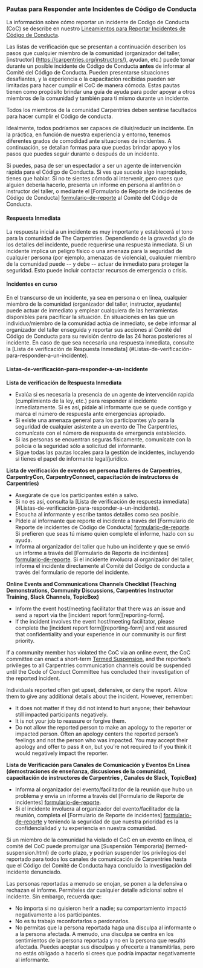 ### Pautas para Responder ante Incidentes de Código de Conducta

La información sobre cómo reportar un incidente de Codigo de Conducta (CoC) se describe en nuestro [Lineamientos para Reportar Incidentes de Código de Conducta](reportar-incidentes.html).

Las listas de verificación que se presentan a continuación describen los pasos que cualquier miembro de la comunidad (organizador del taller, [instructor] (https://carpentries.org/instructors/), ayudan, etc.) puede tomar durante un posible incidente de Código de Conducta __antes__ de informar al Comité del Código de Conducta. Pueden presentarse situaciones desafiantes, y la experiencia o la capacitación recibidas pueden ser limitadas para hacer cumplir el CoC de manera cómoda. Estas pautas tienen como propósito brindar una guía de ayuda para poder apoyar a otros miembros de la comunidad y también para ti mismo durante un incidente.

Todos los miembros de la comunidad Carpentries deben sentirse facultados para hacer cumplir el Código de conducta.

Idealmente, todos podríamos ser capaces de diluir/reducir un incidente. En la práctica, en función de nuestra experiencia y entorno, tenemos diferentes grados de comodidad ante situaciones de incidentes. A continuación, se detallan formas para que puedas brindar apoyo y los pasos que puedes seguir durante o después de un incidente.

Si puedes, pasa de ser un espectador a ser un agente de intervención rápida para el Código de Conducta. Si ves que sucede algo inapropiado, tienes que hablar. Si no te sientes cómodo al intervenir, pero crees que alguien debería hacerlo, presenta un informe en persona al anfitrión o instructor del taller, o mediante el [Formulario de Reporte de incidentes de Código de Conducta] [formulario-de-reporte] al Comité del Código de Conducta.

#### Respuesta Inmediata 

La respuesta inicial a un incidente es muy importante y establecerá el tono para la comunidad de The Carpentries. Dependiendo de la gravedad y/o de los detalles del incidente, puede requerirse una respuesta inmediata. Si un incidente implica un peligro físico o una amenaza para la seguridad de cualquier persona (por ejemplo, amenazas de violencia), cualquier miembro de la comunidad puede -- y debe -- actuar de inmediato para proteger la seguridad. Esto puede incluir contactar recursos de emergencia o crisis.

#### Incidentes en curso

En el transcurso de un incidente, ya sea en persona o en línea, cualquier miembro de la comunidad (organizador del taller, instructor, ayudante) puede actuar de inmediato y emplear cualquiera de las herramientas disponibles para pacificar la situación. En situaciones en las que un individuo/miembro de la comunidad actúa de inmediato, se debe informar al organizador del taller enseguida y reportar sus acciones al Comité del Código de Conducta para su revisión dentro de las 24 horas posteriores al incidente. En caso de que sea necesaria una respuesta inmediata, consulte la [Lista de verificación de Respuesta Inmediata] (#Listas-de-verificación-para-responder-a-un-incidente).

#### Listas-de-verificación-para-responder-a-un-incidente

**Lista de verificación de Respuesta Inmediata**
* Evalúa si es necesaria la presencia de un agente de intervención rapida (cumplimiento de la ley, etc.) para responder al incidente inmediatamente.  Si es así, pídale al informante que se quede contigo y marca el número de respuesta ante emergencias apropiado.
* Si existe una amenaza general para los participantes y/o para la seguridad de cualquier asistente a un evento de The Carpentries, comunícate con el número de respuesta de emergencia establecido.
* Si las personas se encuentran seguras físicamente, comunícate con la policía o la seguridad sólo a solicitud del informante.
* Sigue todas las pautas locales para la gestión de incidentes, incluyendo si tienes el papel de informante legal/jurídico. 

 **Lista de verificación de eventos en persona (talleres de Carpentries, CarpentryCon, CarpentryConnect, capacitación de instructores de Carpentries)**
* Asegúrate de que los participantes estén a salvo.
* Si no es así, consulta la [Lista de verificación de respuesta inmediata] (#Listas-de-verificación-para-responder-a-un-incidente).
* Escucha al informante y escribe tantos detalles como sea posible.
* Pídele al informante que reporte el incidente a través del [Formulario de Reporte de incidentes de Código de Conducta] [formulario-de-reporte]. Si prefieren que seas tú mismo quien complete el informe, hazlo con su ayuda.
* Informa al organizador del taller que hubo un incidente y que se envió un informe a través del [Formulario de Reporte de incidentes] [formulario-de-reporte]. Si el incidente involucra al organizador del taller, informa el incidente directamente al Comité del Código de conducta a través del formulario de reporte del incidente.


**Online Events and Communications Channels Checklist (Teaching Demonstrations, Community Discussions, Carpentries Instructor Training, Slack Channels, TopicBox)**
* Inform the event host/meeting facilitator that there was an issue and send a report via the [incident report form][reporting-form]. 
* If the incident involves the event host/meeting facilitator, please complete the [incident report form][reporting-form] and rest assured that confidentiality and your experience in our community is our first priority.

If a community member has violated the CoC via an online event, the CoC committee can enact a short-term [Termed Suspension](termed-suspension.html), and the reportee’s privileges to all Carpentries communication channels could be suspended until the Code of Conduct Committee has concluded their investigation of the reported incident.

Individuals reported often get upset, defensive, or deny the report. Allow them to give any additional details about the incident. However, remember:

- It does not matter if they did not intend to hurt anyone; their behaviour still impacted participants negatively.
- It is not your job to reassure or forgive them.
- Do not allow the reported person to make an apology to the reporter or impacted person. Often an apology centers the reported person’s feelings and not the person who was impacted. You may accept their apology and offer to pass it on, but you’re not required to if you think it would negatively impact the reporter.

**Lista de Verificación para Canales de Comunicación y Eventos En Línea (demostraciones de enseñanza, discusiones de la comunidad, capacitación de instructores de Carpentries , Canales de Slack, TopicBox)**
* Informa al organizador del evento/facilitador de la reunión que hubo un problema y envía un informe a través del [Formulario de Reporte de incidentes] [formulario-de-reporte].
* Si el incidente involucra al organizador del evento/facilitador de la reunión, completa el [Formulario de Reporte de incidentes] [formulario-de-reporte] y teniendo la seguridad de que nuestra prioridad es la confidencialidad y tu experiencia en nuestra comunidad.

Si un miembro de la comunidad ha violado el CoC en un evento en línea, el comité del CoC puede promulgar una [Suspensión Témporaria] (termed-suspension.html) de corto plazo, y podrían suspender los privilegios del reportado para todos los canales de comunicación de Carpentries hasta que el Código del Comité de Conducta haya concluido la investigación del incidente denunciado.

Las personas reportadas a menudo se enojan, se ponen a la defensiva o rechazan el informe. Permíteles dar cualquier detalle adicional sobre el incidente. Sin embargo, recuerda que:

- No importa si no quisieron herir a nadie; su comportamiento impactó negativamente a los participantes.
- No es tu trabajo reconfortarlos o perdonarlos.
- No permitas que la persona reportada haga una disculpa al informante o a la persona afectada. A menudo, una disculpa se centra en los sentimientos de la persona reportada y no en la persona que resultó afectada. Puedes aceptar sus disculpas y ofrecerte a transmitirlas, pero no estás obligado a hacerlo si crees que podría impactar negativamente al informante.


[formulario-de-reporte]: https://goo.gl/forms/KoUfO53Za3apOuOK2
